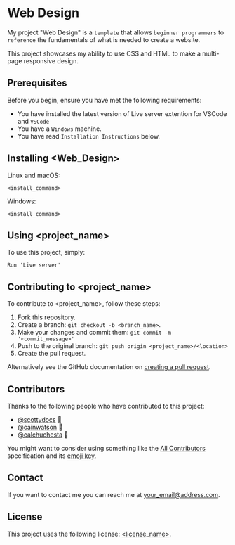 # Web Design
 

My project "Web Design" is a `template` that allows `beginner programmers` to `reference` the fundamentals of what is needed to create a website.

This project showcases my ability to use CSS and HTML to make a multi-page responsive design. <br>

## Prerequisites

Before you begin, ensure you have met the following requirements:
<!--- These are just example requirements. Add, duplicate or remove as required --->
* You have installed the latest version of Live server extention for VSCode and `VSCode`
* You have a `Windows` machine.
* You have read `Installation Instructions` below.

## Installing <Web_Design>



Linux and macOS:
```
<install_command>
```

Windows:
```
<install_command>
```
## Using <project_name>

To use this project, simply:

```
Run 'Live server'
```

<!-- Add run commands and examples you think users will find useful. Provide an options reference for bonus points! -->

## Contributing to <project_name>
<!--- If your README is long or you have some specific process or steps you want contributors to follow, consider creating a separate CONTRIBUTING.md file--->
To contribute to <project_name>, follow these steps:

1. Fork this repository.
2. Create a branch: `git checkout -b <branch_name>`.
3. Make your changes and commit them: `git commit -m '<commit_message>'`
4. Push to the original branch: `git push origin <project_name>/<location>`
5. Create the pull request.

Alternatively see the GitHub documentation on [creating a pull request](https://help.github.com/en/github/collaborating-with-issues-and-pull-requests/creating-a-pull-request).

## Contributors

Thanks to the following people who have contributed to this project:

* [@scottydocs](https://github.com/scottydocs) 📖
* [@cainwatson](https://github.com/cainwatson) 🐛
* [@calchuchesta](https://github.com/calchuchesta) 🐛

You might want to consider using something like the [All Contributors](https://github.com/all-contributors/all-contributors) specification and its [emoji key](https://allcontributors.org/docs/en/emoji-key).

## Contact

If you want to contact me you can reach me at <your_email@address.com>.

## License
<!--- If you're not sure which open license to use see https://choosealicense.com/--->

This project uses the following license: [<license_name>](<link>).